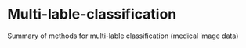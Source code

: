 # Multi-lable-classification
Summary of methods for multi-lable classification (medical image data)
